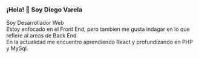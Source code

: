 ### ¡Hola! 👋 Soy Diego Varela
Soy Desarrollador Web <br>
Estoy enfocado en el Front End, pero tambien me gusta indagar en lo que refiere al areas de Back End.<br>
En la actualidad me encuentro aprendiendo React y profundizando en PHP y MySql.


<!--
**djvarela/djvarela** is a ✨ _special_ ✨ repository because its `README.md` (this file) appears on your GitHub profile.

Here are some ideas to get you started:

- 🔭 I’m currently working on ...
- 🌱 I’m currently learning ...
- 👯 I’m looking to collaborate on ...
- 🤔 I’m looking for help with ...
- 💬 Ask me about ...
- 📫 How to reach me: ...
- 😄 Pronouns: ...
- ⚡ Fun fact: ...
-->
